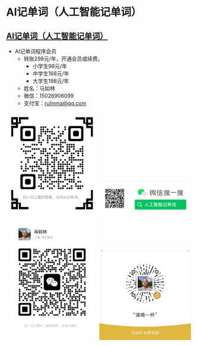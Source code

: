 # AI记单词（人工智能记单词）

## [AI记单词（人工智能记单词）](https://www.xianglesong.com)

* AI记单词程序会员
  * 转账298元/年，开通会员或续费。
    * 小学生98元/年
    * 中学生168元/年
    * 大学生198元/年
  * 姓名：马如林
  * 微信：15026906099
  * 支付宝：<rulinma@qq.com>

<img src="images/xianglesong.png" width="49%" alt="AI记单词网址"/>
<img src="images/wx_word_sub.png" width="49%" alt="AI记单词微信公众号"/>
<img src="images/wx_marulin.jpeg" width="49%" alt="马如林的微信"/>
<img src="images/wx_bonus.jpeg" width="49%" alt="请喝一杯"/>
